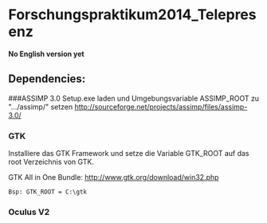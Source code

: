 # Forschungspraktikum2014_Telepresenz

**No English version yet**

## Dependencies:

###ASSIMP 3.0
Setup.exe laden und Umgebungsvariable ASSIMP_ROOT zu ".../assimp/" setzen
http://sourceforge.net/projects/assimp/files/assimp-3.0/

### GTK
Installiere das GTK Framework und setze die Variable GTK_ROOT auf das root Verzeichnis
von GTK.

GTK All in One Bundle:
http://www.gtk.org/download/win32.php

`Bsp: GTK_ROOT = C:\gtk`

### Oculus V2